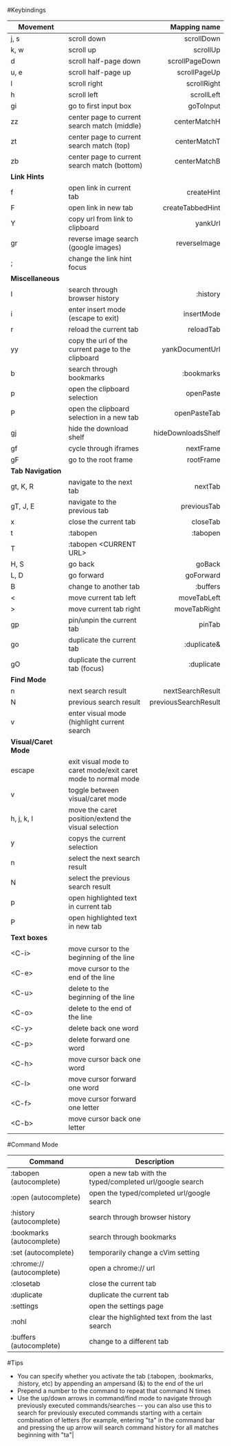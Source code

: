 #Keybindings

| Movement      |                                             | Mapping name        |
|---------------|:--------------------------------------------|--------------------:|
| j, s          | scroll down                                 | scrollDown          |
| k, w          | scroll up                                   | scrollUp            |
| d             | scroll half-page down                       | scrollPageDown      |
| u, e          | scroll half-page up                         | scrollPageUp        |
| l             | scroll right                                | scrollRight         |
| h             | scroll left                                 | scrollLeft          |
| gi            | go to first input box                       | goToInput           |
| zz            | center page to current search match (middle)| centerMatchH        |
| zt            | center page to current search match (top)   | centerMatchT        |
| zb            | center page to current search match (bottom)| centerMatchB        |
| **Link Hints**    |                                             |                     |
| f             | open link in current tab                    | createHint          |
| F             | open link in new tab                        | createTabbedHint    |
| Y             | copy url from link to clipboard             | yankUrl             |
| gr            | reverse image search (google images)        | reverseImage        |
| ;             | change the link hint focus                  |                     |
| **Miscellaneous** |                                             |                     |
| I             | search through browser history              | :history            |
| i             | enter insert mode (escape to exit)          | insertMode            |
| r             | reload the current tab         | reloadTab            |
| yy            | copy the url of the current page to the clipboard | yankDocumentUrl |
| b             | search through bookmarks                    | :bookmarks          |
| p             | open the clipboard selection                | openPaste                    |
| P             | open the clipboard selection in a new tab   | openPasteTab                    |
| gj            | hide the download shelf                     | hideDownloadsShelf  |
| gf            | cycle through iframes                       | nextFrame           |
| gF            | go to the root frame                        | rootFrame           |
| **Tab Navigation** |                                             |                     |
| gt, K, R      | navigate to the next tab                    | nextTab             |
| gT, J, E      | navigate to the previous tab                | previousTab         |
| x             | close the current tab                       | closeTab            |
| t             | :tabopen                                    | :tabopen            |
| T             | :tabopen &lt;CURRENT URL&gt;                |                     |
| H, S          | go back                                     | goBack              |
| L, D          | go forward                                  | goForward           |
| B             | change to another tab                       | :buffers            |
| &lt;          | move current tab left                       | moveTabLeft         |
| &gt;          | move current tab right                      | moveTabRight        |
| gp            | pin/unpin the current tab                   | pinTab              |
| go            | duplicate the current tab                   | :duplicate&         |
| gO            | duplicate the current tab (focus)           | :duplicate          |
| **Find Mode**     |                                             |                     |
| n             | next search result                          | nextSearchResult    |
| N             | previous search result                      | previousSearchResult|
| v             | enter visual mode (highlight current search |                     |
| **Visual/Caret Mode** |                                         |                     |
| escape        | exit visual mode to caret mode/exit caret mode to normal mode |   |
| v             | toggle between visual/caret mode            |                     |
| h, j, k, l    | move the caret position/extend the visual selection |             |
| y             | copys the current selection                 | |
| n             | select the next search result               |                     |
| N             | select the previous search result           |                     |
| p             | open highlighted text in current tab        |                     |
| P             | open highlighted text in new tab            |                     |
| **Text boxes**    |                                         |                     |
| &lt;C-i&gt;   | move cursor to the beginning of the line    |                     |
| &lt;C-e&gt;   | move cursor to the end of the line ||
| &lt;C-u&gt;   | delete to the beginning of the line ||
| &lt;C-o&gt;   | delete to the end of the line ||
| &lt;C-y&gt;   | delete back one word ||
| &lt;C-p&gt;   | delete forward one word ||
| &lt;C-h&gt;   | move cursor back one word ||
| &lt;C-l&gt;   | move cursor forward one word ||
| &lt;C-f&gt;   | move cursor forward one letter ||
| &lt;C-b&gt;   | move cursor back one letter ||

#Command Mode

| Command | Description |
|---------|-------------|
|:tabopen (autocomplete)|open a new tab with the typed/completed url/google search|
|:open (autocomplete) | open the typed/completed url/google search |
|:history (autocomplete)|search through browser history|
|:bookmarks (autocomplete)|search through bookmarks|
|:set (autocomplete)|temporarily change a cVim setting|
|:chrome:// (autocomplete)| open a chrome:// url|
|:closetab|close the current tab|
|:duplicate|duplicate the current tab|
|:settings|open the settings page|
|:nohl|clear the highlighted text from the last search|
|:buffers (autocomplete)|change to a different tab|

#Tips

 * You can specify whether you activate the tab (:tabopen, :bookmarks, :history, etc) by appending an ampersand (&) to the end of the url
 * Prepend a number to the command to repeat that command N times
 * Use the up/down arrows in command/find mode to navigate through previously executed commands/searches -- you can also use this to search for previously executed commands starting with a certain combination of letters (for example, entering "ta" in the command bar and pressing the up arrow will search command history for all matches beginning with "ta"|
